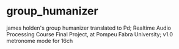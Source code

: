 # group_humanizer
james holden's group humanizer translated to Pd;
Realtime Audio Processing Course Final Project, at Pompeu Fabra University;
v1.0 metronome mode for 16ch
